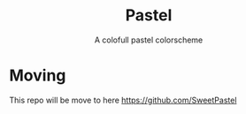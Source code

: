 <h1 align=center>Pastel</h1>
<p align=center>A colofull pastel colorscheme</p>

# Moving

This repo will be move to here https://github.com/SweetPastel
